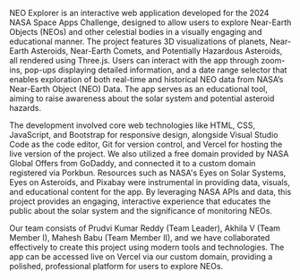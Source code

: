NEO Explorer is an interactive web application developed for the 2024 NASA Space Apps Challenge, designed to allow users to explore Near-Earth Objects (NEOs) and other celestial bodies in a visually engaging and educational manner. The project features 3D visualizations of planets, Near-Earth Asteroids, Near-Earth Comets, and Potentially Hazardous Asteroids, all rendered using Three.js. Users can interact with the app through zoom-ins, pop-ups displaying detailed information, and a date range selector that enables exploration of both real-time and historical NEO data from NASA’s Near-Earth Object (NEO) Data. The app serves as an educational tool, aiming to raise awareness about the solar system and potential asteroid hazards.

The development involved core web technologies like HTML, CSS, JavaScript, and Bootstrap for responsive design, alongside Visual Studio Code as the code editor, Git for version control, and Vercel for hosting the live version of the project. We also utilized a free domain provided by NASA Global Offers from GoDaddy, and connected it to a custom domain registered via Porkbun. Resources such as NASA's Eyes on Solar Systems, Eyes on Asteroids, and Pixabay were instrumental in providing data, visuals, and educational content for the app. By leveraging NASA APIs and data, this project provides an engaging, interactive experience that educates the public about the solar system and the significance of monitoring NEOs.

Our team consists of Prudvi Kumar Reddy (Team Leader), Akhila V (Team Member I), Mahesh Babu (Team Member II), and we have collaborated effectively to create this project using modern tools and technologies. The app can be accessed live on Vercel via our custom domain, providing a polished, professional platform for users to explore NEOs.
